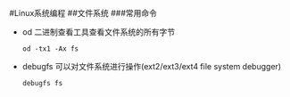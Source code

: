 #Linux系统编程
##文件系统
###常用命令
*	od		二进制查看工具查看文件系统的所有字节

		od -tx1 -Ax fs

*	debugfs	可以对文件系统进行操作(ext2/ext3/ext4 file system debugger)

		debugfs fs

